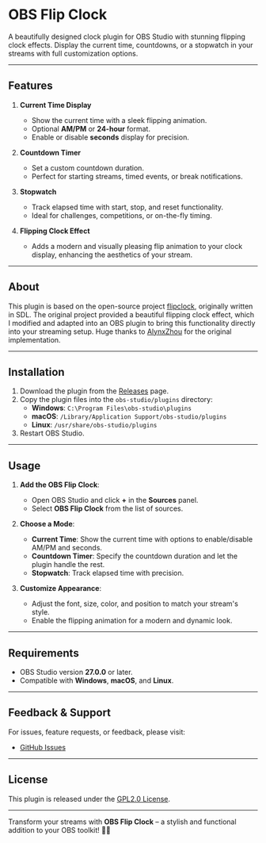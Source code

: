 # OBS Flip Clock

A beautifully designed clock plugin for OBS Studio with stunning flipping clock effects. Display the current time, countdowns, or a stopwatch in your streams with full customization options.

---

## Features

1. **Current Time Display**
   - Show the current time with a sleek flipping animation.
   - Optional **AM/PM** or **24-hour** format.
   - Enable or disable **seconds** display for precision.

2. **Countdown Timer**
   - Set a custom countdown duration.
   - Perfect for starting streams, timed events, or break notifications.

3. **Stopwatch**
   - Track elapsed time with start, stop, and reset functionality.
   - Ideal for challenges, competitions, or on-the-fly timing.

4. **Flipping Clock Effect**
   - Adds a modern and visually pleasing flip animation to your clock display, enhancing the aesthetics of your stream.

---

## About

This plugin is based on the open-source project [flipclock](https://github.com/AlynxZhou/flipclock), originally written in SDL. The original project provided a beautiful flipping clock effect, which I modified and adapted into an OBS plugin to bring this functionality directly into your streaming setup. Huge thanks to [AlynxZhou](https://github.com/AlynxZhou) for the original implementation.

---

## Installation

1. Download the plugin from the [Releases](https://github.com/your-repo/obs-flip-clock/releases) page.
2. Copy the plugin files into the `obs-studio/plugins` directory:
   - **Windows**: `C:\Program Files\obs-studio\plugins`
   - **macOS**: `/Library/Application Support/obs-studio/plugins`
   - **Linux**: `/usr/share/obs-studio/plugins`
3. Restart OBS Studio.

---

## Usage

1. **Add the OBS Flip Clock**:
   - Open OBS Studio and click **+** in the **Sources** panel.
   - Select **OBS Flip Clock** from the list of sources.

2. **Choose a Mode**:
   - **Current Time**: Show the current time with options to enable/disable AM/PM and seconds.
   - **Countdown Timer**: Specify the countdown duration and let the plugin handle the rest.
   - **Stopwatch**: Track elapsed time with precision.

3. **Customize Appearance**:
   - Adjust the font, size, color, and position to match your stream's style.
   - Enable the flipping animation for a modern and dynamic look.

---

## Requirements

- OBS Studio version **27.0.0** or later.
- Compatible with **Windows**, **macOS**, and **Linux**.

---

## Feedback & Support

For issues, feature requests, or feedback, please visit:

- [GitHub Issues](https://github.com/PeterCang/obs-flip-clock/issues)

---

## License

This plugin is released under the [GPL2.0 License](LICENSE). 

---

Transform your streams with **OBS Flip Clock** – a stylish and functional addition to your OBS toolkit! 🎥⏰
